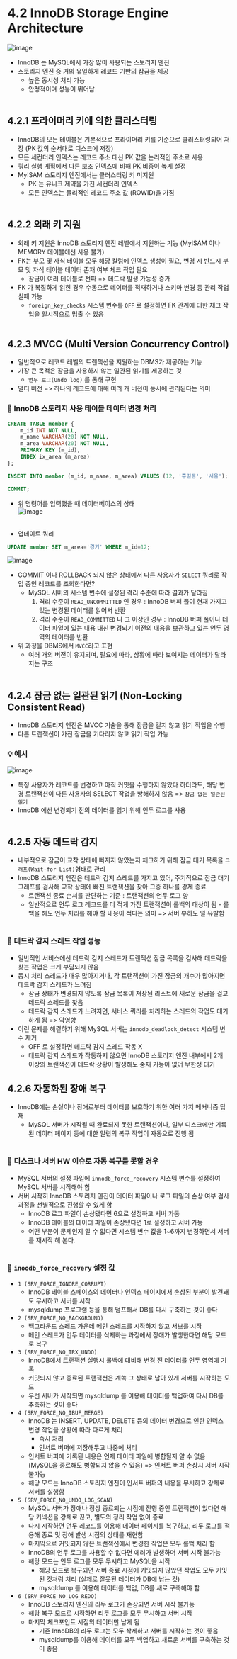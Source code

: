 # 4.2 InnoDB Storage Engine Architecture

![image](https://github.com/junseoparkk/discord-bot-tutorial/assets/98972385/00c7eeca-416a-4c71-a3bb-e588956032c2)

- InnoDB 는 MySQL에서 가장 많이 사용되는 스토리지 엔진
- 스토리지 엔진 중 거의 유일하게 레코드 기반의 잠금을 제공
  - 높은 동시성 처리 가능
  - 안정적이며 성능이 뛰어남
    <br><br>

## 4.2.1 프라이머리 키에 의한 클러스터링

- InnoDB의 모든 테이블은 기본적으로 프라이머리 키를 기준으로 클러스터링되어 저장 (PK 값의 순서대로 디스크에 저장)
- 모든 세컨더리 인덱스는 레코드 주소 대신 PK 값을 논리적인 주소로 사용
- 쿼리 실행 계획에서 다른 보조 인덱스에 비해 PK 비중이 높게 설정
- MyISAM 스토리지 엔진에서는 클러스터링 키 미지원
  - PK 는 유니크 제약을 가진 세컨더리 인덱스
  - 모든 인덱스는 물리적인 레코드 주소 값 (ROWID)을 가짐
    <br><br>

## 4.2.2 외래 키 지원

- 외래 키 지원은 InnoDB 스토리지 엔진 레벨에서 지원하는 기능 (MyISAM 이나 MEMORY 테이블에선 사용 불가)
- FK는 부모 및 자식 테이블 모두 해당 칼럼에 인덱스 생성이 필요, 변경 시 반드시 부모 및 자식 테이블 데이터 존재 여부 체크 작업 필요
  - 잠금이 여러 테이블로 전파 => 데드락 발생 가능성 증가
- FK 가 복잡하게 얽힌 경우 수동으로 데이터를 적재하거나 스키마 변경 등 관리 작업 실패 가능
  - `foreign_key_checks` 시스템 변수를 `OFF` 로 설정하면 FK 관계에 대한 체크 작업을 일시적으로 멈출 수 있음
    <br><br>

## 4.2.3 MVCC (Multi Version Concurrency Control)

- 일반적으로 레코드 레벨의 트랜잭션을 지원하는 DBMS가 제공하는 기능
- 가장 큰 목적은 잠금을 사용하지 않는 일관된 읽기를 제공하는 것
  - `언두 로그(Undo log)` 를 통해 구현
- 멀티 버전 => 하나의 레코드에 대해 여러 개 버전이 동시에 관리된다는 의미

### 🔎 InnoDB 스토리지 사용 테이블 데이터 변경 처리

```sql
CREATE TABLE member {
    m_id INT NOT NULL,
    m_name VARCHAR(20) NOT NULL,
    m_area VARCHAR(20) NOT NULL,
    PRIMARY KEY (m_id),
    INDEX ix_area (m_area)
};

INSERT INTO member (m_id, m_name, m_area) VALUES (12, '홍길동', '서울');

COMMIT;
```

- 위 명령어를 입력했을 때 데이터베이스의 상태
  <br>
  ![image](https://github.com/junseoparkk/discord-bot-tutorial/assets/98972385/a8631013-da65-47d5-a9bc-81553ab9460e)
  <br><br>

- 업데이트 쿼리

```sql
UPDATE member SET m_area='경기' WHERE m_id=12;
```

![image](https://github.com/junseoparkk/discord-bot-tutorial/assets/98972385/c5ba6df2-f3c4-406b-8037-52f5b5f852dc)

- COMMIT 이나 ROLLBACK 되지 않은 상태에서 다른 사용자가 `SELECT` 쿼리로 작업 중인 레코드를 조회한다면?
  - MySQL 서버의 시스템 변수에 설정된 격리 수준에 따라 결과가 달라짐
    1. 격리 수준이 `READ_UNCOMMITTED` 인 경우 : InnoDB 버퍼 풀이 현재 가지고 있는 변경된 데이터를 읽어서 반환
    2. 격리 수준이 `READ_COMMITTED` 나 그 이상인 경우 : InnoDB 버퍼 풀이나 데이터 파일에 있는 내용 대신 변경되기 이전의 내용을 보관하고 있는 언두 영역의 데이터를 반환
- 위 과정을 DBMS에서 `MVCC`라고 표현
  - 여러 개의 버전이 유지되며, 필요에 따라, 상황에 따라 보여지는 데이터가 달라지는 구조
    <br><br>

## 4.2.4 잠금 없는 일관된 읽기 (Non-Locking Consistent Read)

- InnoDB 스토리지 엔진은 MVCC 기술을 통해 잠금을 걸지 않고 읽기 작업을 수행
- 다른 트랜잭션이 가진 잠금을 기다리지 않고 읽기 작업 가능

### 💡 예시

![image](https://github.com/junseoparkk/discord-bot-tutorial/assets/98972385/1622cc7f-101b-4fac-9990-a5fd4557ab4c)

- 특정 사용자가 레코드를 변경하고 아직 커밋을 수행하지 않았다 하더라도, 해당 변경 트랜잭션이 다른 사용자의 SELECT 작업을 방해하지 않음 => `잠금 없는 일관된 읽기`
- InnoDB 에선 변경되기 전의 데이터를 읽기 위해 언두 로그를 사용
  <br><br>

## 4.2.5 자동 데드락 감지

- 내부적으로 잠금이 교착 상태에 빠지지 않았는지 체크하기 위해 잠금 대기 목록을 `그래프(Wait-for List)`형태로 관리
- InnoDB 스토리지 엔진은 데드락 감지 스레드를 가지고 있어, 주기적으로 잠금 대기 그래프를 검사해 교착 상태에 빠진 트랜잭션을 찾아 그중 하나를 강제 종료
  - 트랜잭션 종료 순서를 판단하는 기준 : 트랜잭션의 언두 로그 양
  - 일반적으로 언두 로그 레코드를 더 적게 가진 트랜잭션이 롤백의 대상이 됨 - 롤백을 해도 언두 처리를 해야 할 내용이 적다는 의미 => 서버 부하도 덜 유발함
    <br><br>

### 🔎 데드락 감지 스레드 작업 성능

- 일반적인 서비스에선 데드락 감지 스레드가 트랜잭션 잠금 목록을 검사해 데드락을 찾는 작업은 크게 부담되지 않음
- 동시 처리 스레드가 매우 많아지거나, 각 트랜잭션이 가진 잠금의 개수가 많아지면 데드락 감지 스레드가 느려짐
  - 잠금 상태가 변경되지 않도록 잠금 목록이 저장된 리스트에 새로운 잠금을 걸고 데드락 스레드를 찾음
  - 데드락 감지 스레드가 느려지면, 서비스 쿼리를 처리하는 스레드의 작업도 대기하게 됨 => 악영향
- 이런 문제를 해결하기 위해 MySQL 서버는 `innodb_deadlock_detect` 시스템 변수 제거
  - OFF 로 설정하면 데드락 감지 스레드 작동 X
  - 데드락 감지 스레드가 작동하지 않으면 InnoDB 스토리지 엔진 내부에서 2개 이상의 트랜잭션이 데드락 상황이 발생해도 중재 기능이 없어 무한정 대기

## 4.2.6 자동화된 장애 복구

- InnoDB에는 손실이나 장애로부터 데이터를 보호하기 위한 여러 가지 메커니즘 탑재
  - MySQL 서버가 시작될 때 완료되지 못한 트랜잭션이나, 일부 디스크에만 기록된 데이터 페이지 등에 대한 일련의 복구 작업이 자동으로 진행 됨
    <br><br>

### 🔎 디스크나 서버 HW 이슈로 자동 복구를 못할 경우

- MySQL 서버의 설정 파일에 `innodb_force_recovery` 시스템 변수를 설정하여 MySQL 서버를 시작해야 함
- 서버 시작히 InnoDB 스토리지 엔진이 데이터 파일이나 로그 파일의 손상 여부 검사 과정을 선별적으로 진행할 수 있게 함
  - InnoDB 로그 파일이 손상됐다면 6으로 설정하고 서버 가동
  - InnoDB 테이블의 데이터 파일이 손상됐다면 1로 설정하고 서버 가동
  - 어떤 부분이 문제인지 알 수 없다면 시스템 변수 값을 1~6까지 변경하면서 서버를 재시작 해 본다.
    <br><br>

### 🔎 `inoodb_force_recovery` 설정 값

- `1 (SRV_FORCE_IGNORE_CORRUPT)`
  - InnoDB 테이블 스페이스의 데이터나 인덱스 페이지에서 손상된 부분이 발견돼도 무시하고 서버를 시작
  - mysqldump 프로그램 등을 통해 덤프해서 DB를 다시 구축하는 것이 좋다
- `2 (SRV_FORCE_NO_BACKGROUND)`
  - 백그라운드 스레드 가운데 메인 스레드를 시작하지 않고 서브를 시작
  - 메인 스레드가 언두 데이터를 삭제하는 과정에서 장애가 발생한다면 해당 모드로 복구
- `3 (SRV_FORCE_NO_TRX_UNDO)`
  - InnoDB에서 트랜잭션 실행시 롤백에 대비해 변경 전 데이터를 언두 영역에 기록
  - 커밋되지 않고 종료된 트랜잭션은 계쏙 그 상태로 남아 있게 서버를 시작하는 모드
  - 우선 서버가 시작되면 mysqldump 를 이용해 데이터를 백업하여 다시 DB를 추축하는 것이 좋다
- `4 (SRV_FORCE_NO_IBUF_MERGE)`
  - InnoDB 는 INSERT, UPDATE, DELETE 등의 데이터 변경으로 인한 인덱스 변경 작업을 상황에 따라 다르게 처리
    - 즉시 처리
    - 인서트 버퍼에 저장해두고 나중에 처리
  - 인서트 버퍼에 기록된 내용은 언제 데이터 파일에 병합될지 알 수 없음 (MySQL을 종료해도 병합되지 않을 수 있음) => 인서트 버퍼 손상시 서버 시작 불가능
  - 해당 모드는 InnoDB 스토리지 엔진이 인서트 버퍼의 내용을 무시하고 강제로 서버를 실행함
- `5 (SRV_FORCE_NO_UNDO_LOG_SCAN)`
  - MySQL 서버가 장애나 정상 종료되는 시점에 진행 중인 트랜잭션이 있다면 해당 커넥션을 강제로 끊고, 별도의 정리 작업 없이 종료
  - 다시 시작하면 언두 레코드를 이용해 데이터 페이지를 복구하고, 리두 로그를 적용해 종료 및 장애 발생 시점의 상태를 재현함
  - 마지막으로 커밋되지 않은 트랜잭션에서 변경한 작업은 모두 롤백 처리 함
  - InnoDB의 언두 로그를 사용할 수 없다면 에러가 발생하며 서버 시작 불가능
  - 해당 모드는 언두 로그를 모두 무시하고 MySQL을 시작
    - 해당 모드로 복구되면 서버 종료 시점에 커밋되지 않았던 작업도 모두 커밋된 것처럼 처리 (실제로 잘못된 데이터가 DB에 남는 것)
    - mysqldump 를 이용해 데이터를 백업, DB를 새로 구축해야 함
- `6 (SRV_FORCE_NO_LOG_REDO)`
  - InnoDB 스토리지 엔진의 리두 로그가 손상되면 서버 시작 불가능
  - 해당 복구 모드로 시작하면 리두 로그를 모두 무시하고 서버 시작
  - 마지막 체크포인트 시점의 데이터만 남게 됨
    - 기존 InnoDB의 리두 로그는 모두 삭제하고 서버를 시작하는 것이 좋음
    - mysqldump를 이용해 데이터를 모두 백업하고 새로운 서버를 구축하는 것이 좋음
